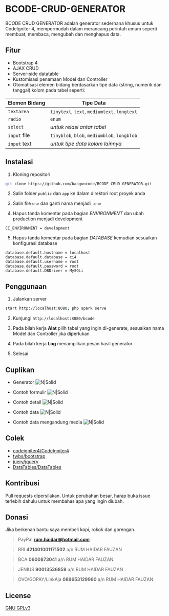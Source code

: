 # BCODE-CRUD-GENERATOR

BCODE CRUD GENERATOR adalah generator sederhana khusus untuk CodeIgniter 4, mempermudah dalam merancang perintah umum seperti membuat, membaca, mengubah dan menghapus data.

## Fitur

- Bootstrap 4
- AJAX CRUD
- Server-side datatable
- Kustomisasi penamaan Model dan Controller
- Otomatisasi elemen bidang berdasarkan tipe data (string, numerik dan tanggal) kolom pada tabel seperti:

| Elemen Bidang | Tipe Data |
| ------ | ------ |
| `textarea` | `tinytext`, `text`, `mediumtext`, `longtext` |
| `radio` | `enum` |
| `select` | *untuk relasi antar tabel* |
| `input` file | `tinyblob`, `blob`, `mediumblob`, `longblob` |
| `input` text | *untuk tipe data kolom lainnya* |

## Instalasi

1. Kloning repositori

```bash
git clone https://github.com/banguncode/BCODE-CRUD-GENERATOR.git
```

2. Salin folder `public` dan `app` ke dalam direktori root proyek anda 

3. Salin file `env` dan ganti nama menjadi `.env`

4. Hapus tanda komentar pada bagian *ENVIRONMENT* dan ubah production menjadi development

```environment 
CI_ENVIRONMENT = development
```

5. Hapus tanda komentar pada bagian *DATABASE* kemudian sesuaikan konfigurasi database

```environment 
database.default.hostname = localhost
database.default.database = ci4
database.default.username = root
database.default.password = root
database.default.DBDriver = MySQLi 
```

## Penggunaan

1. Jalankan server

```bash
start http://localhost:8080; php spark serve
```

2. Kunjungi `http://localhost:8080/bcode`

3. Pada bilah kerja **Alat** pilih tabel yang ingin di-generate, sesuaikan nama Model dan Controller jika diperlukan

4. Pada bilah kerja **Log** menampilkan pesan hasil generator

5. Selesai

## Cuplikan

- Generator
![N|Solid](https://raw.githubusercontent.com/banguncode/BCODE-CRUD-GENERATOR/master/screenshots/Generator.png)

- Contoh formulir
![N|Solid](https://raw.githubusercontent.com/banguncode/BCODE-CRUD-GENERATOR/master/screenshots/Example-form.png)

- Contoh detail
![N|Solid](https://raw.githubusercontent.com/banguncode/BCODE-CRUD-GENERATOR/master/screenshots/Example-detail.png)

- Contoh data
![N|Solid](https://raw.githubusercontent.com/banguncode/BCODE-CRUD-GENERATOR/master/screenshots/Example-data.png)

- Contoh data mengandung media
![N|Solid](https://raw.githubusercontent.com/banguncode/BCODE-CRUD-GENERATOR/master/screenshots/Example-data-with-media.png)

## Colek

- [codeigniter4/CodeIgniter4](https://github.com/codeigniter4/CodeIgniter4)
- [twbs/bootstrap](https://github.com/twbs/bootstrap)
- [juery/jquery](https://github.com/jquery/jquery)
- [DataTables/DataTables](https://github.com/DataTables/DataTables)

## Kontribusi

Pull requests dipersilakan. Untuk perubahan besar, harap buka issue terlebih dahulu untuk membahas apa yang ingin diubah.

## Donasi

Jika berkenan bantu saya membeli kopi, rokok dan gorengan.

> PayPal
**rum.haidar@hotmail.com**

> BRI
**421401001171502**
a/n RUM HAIDAR FAUZAN

> BCA
**0600873041**
a/n RUM HAIDAR FAUZAN

> JENIUS
**90013536859**
a/n RUM HAIDAR FAUZAN

> OVO/GOPAY/LinkAja
**089653129960**
a/n RUM HAIDAR FAUZAN

## License
[GNU GPLv3 ](https://choosealicense.com/licenses/gpl-3.0/)
